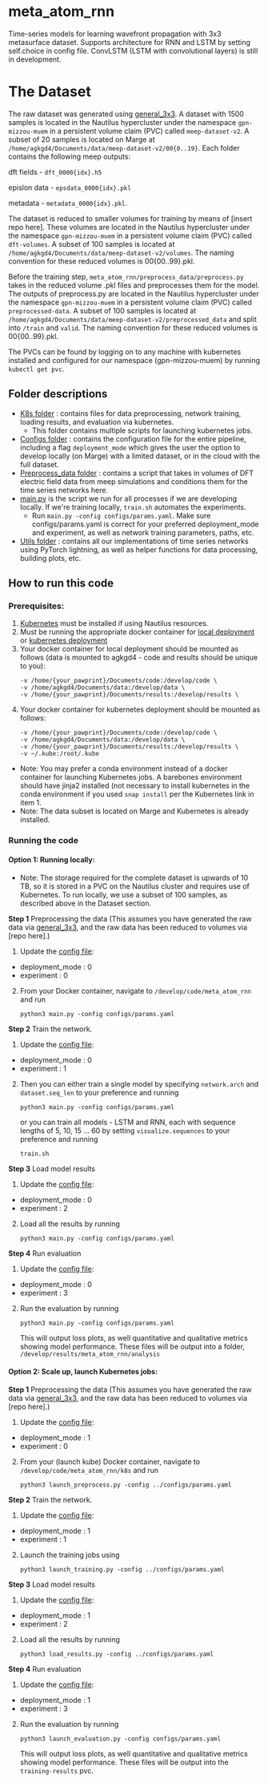 # meta_atom_rnn

Time-series models for learning wavefront propagation with 3x3 metasurface dataset. Supports architecture for RNN and LSTM by setting self.choice in config file. ConvLSTM (LSTM with convolutional layers) is still in development.

# The Dataset

The raw dataset was generated using [general_3x3](https://github.com/Kovaleski-Research-Lab/general_3x3/tree/andy_branch). A dataset with 1500 samples is located in the Nautilus hypercluster under the namespace `gpn-mizzou-muem` in a persistent volume claim (PVC) called `meep-dataset-v2`. A subset of 20 samples is located on Marge at `/home/agkgd4/Documents/data/meep-dataset-v2/00{0..19}`. Each folder contains the following meep outputs: 

  dft fields - `dft_0000{idx}.h5`
  
  epislon data - `epsdata_0000{idx}.pkl`
  
  metadata - `metadata_0000{idx}.pkl`.

The dataset is reduced to smaller volumes for training by means of [insert repo here]. These volumes are located in the Nautilus hypercluster under the namespace `gpn-mizzou-muem` in a persistent volume claim (PVC) called `dft-volumes`. A subset of 100 samples is located at `/home/agkgd4/Documents/data/meep-dataset-v2/volumes`. The naming convention for these reduced volumes is 00{00..99}.pkl.

Before the training step, `meta_atom_rnn/preprocess_data/preprocess.py` takes in the reduced volume .pkl files and preprocesses them for the model. The outputs of preprocess.py are located in the Nautilus hypercluster under the namespace `gpn-mizzou-muem` in a persistent volume claim (PVC) called `preprocessed-data`. A subset of 100 samples is located at `/home/agkgd4/Documents/data/meep-dataset-v2/preprocessed_data` and split into `/train` and `valid`. The naming convention for these reduced volumes is 00{00..99}.pkl.

The PVCs can be found by logging on to any machine with kubernetes installed and configured for our namespace (gpn-mizzou-muem) by running `kubectl get pvc`.

## Folder descriptions

- [K8s folder](https://github.com/Kovaleski-Research-Lab/meta_atom_rnn/tree/main/k8s) : contains files for data preprocessing, network training, loading results, and evaluation via kubernetes.
  - This folder contains multiple scripts for launching kubernetes jobs.
- [Configs folder](https://github.com/Kovaleski-Research-Lab/meta_atom_rnn/tree/main/configs) : contains the configuration file for the entire pipeline, including a flag `deployment_mode` which gives the user the option to develop locally (on Marge) with a limited dataset, or in the cloud with the full dataset.
- [Preprocess_data folder](https://github.com/Kovaleski-Research-Lab/meta_atom_rnn/tree/main/preprocess_data) : contains a script that takes in volumes of DFT electric field data from meep simulations and conditions them for the time series networks here.
- [main.py](https://github.com/Kovaleski-Research-Lab/meta_atom_rnn/blob/main/main.py) is the script we run for all processes if we are developing locally. If we're training locally, `train.sh` automates the experiments.
  - Run `main.py -config configs/params.yaml`. Make sure configs/params.yaml is correct for your preferred deployment_mode and experiment, as well as network training parameters, paths, etc.
- [Utils folder](https://github.com/Kovaleski-Research-Lab/meta_atom_rnn/tree/main/utils) : contains all our implementations of time series networks using PyTorch lightning, as well as helper functions for data processing, building plots, etc.

## How to run this code

### Prerequisites:
1. [Kubernetes](https://github.com/Kovaleski-Research-Lab/Global-Lab-Repo/blob/main/sops/software_development/kubernetes.md) must be installed if using Nautilus resources.
2. Must be running the appropriate docker container for [local deployment](https://hub.docker.com/layers/kovaleskilab/meep/v3_lightning/images/sha256-e550d12e2c85e095e8fd734eedba7104e9561e86e73aac545614323fda93efb2?context=repo) or [kubernetes deployment](https://hub.docker.com/layers/kovaleskilab/meep_ml/launcher/images/sha256-464ec5f4310603229e96b5beae9355055e2fb2de2027539c3d6bef94b7b5a4f1?context=repo)
3. Your docker container for local deployment should be mounted as follows (data is mounted to agkgd4 - code and results should be unique to you):
   ```
   -v /home/{your_pawprint}/Documents/code:/develop/code \
   -v /home/agkgd4/Documents/data:/develop/data \
   -v /home/{your_pawprint}/Documents/results:/develop/results \
   ```
4. Your docker container for kubernetes deployment should be mounted as follows:
   ```
   -v /home/{your_pawprint}/Documents/code:/develop/code \
   -v /home/agkgd4/Documents/data:/develop/data \
   -v /home/{your_pawprint}/Documents/results:/develop/results \
   -v ~/.kube:/root/.kube 
   ```
   
  - Note: You may prefer a conda environment instead of a docker container for launching Kubernetes jobs. A barebones environment should have jinja2 installed (not necessary to install kubernetes in the conda environment if you used `snap install` per the Kubernetes link in item 1.
  - Note: The data subset is located on Marge and Kubernetes is already installed.

### Running the code

#### Option 1: Running locally:
- Note: The storage required for the complete dataset is upwards of 10 TB, so it is stored in a PVC on the Nautilus cluster and requires use of Kubernetes. To run locally, we use a subset of 100 samples, as described above in the Dataset section.

**Step 1** Preprocessing the data (This assumes you have generated the raw data via [general_3x3](https://github.com/Kovaleski-Research-Lab/general_3x3/tree/andy_branch), and the raw data has been reduced to volumes via [repo here].)
  
  1. Update the [config file](https://github.com/Kovaleski-Research-Lab/meta_atom_rnn/blob/main/configs/params.yaml):
     
  - deployment_mode : 0
  - experiment : 0
 
  2. From your Docker container, navigate to `/develop/code/meta_atom_rnn` and run
     ```
     python3 main.py -config configs/params.yaml
     ```
**Step 2** Train the network.

  1. Update the [config file](https://github.com/Kovaleski-Research-Lab/meta_atom_rnn/blob/main/configs/params.yaml):
     
  - deployment_mode : 0
  - experiment : 1

  2. Then you can either train a single model by specifying `network.arch` and `dataset.seq_len` to your preference and running
     ```
     python3 main.py -config configs/params.yaml
     ```
     or you can train all models - LSTM and RNN, each with sequence lengths of 5, 10, 15 ... 60 by setting `visualize.sequences` to your preference and running
     ```
     train.sh
     ```
**Step 3** Load model results

  1. Update the [config file](https://github.com/Kovaleski-Research-Lab/meta_atom_rnn/blob/main/configs/params.yaml):
     
  - deployment_mode : 0
  - experiment : 2

  2. Load all the results by running
     ```
     python3 main.py -config configs/params.yaml
     ```

**Step 4** Run evaluation

  1. Update the [config file](https://github.com/Kovaleski-Research-Lab/meta_atom_rnn/blob/main/configs/params.yaml):
     
  - deployment_mode : 0
  - experiment : 3

  2. Run the evaluation by running
     ```
     python3 main.py -config configs/params.yaml
     ```
     This will output loss plots, as well quantitative and qualitative metrics showing model performance. These files will be output into a folder, `/develop/results/meta_atom_rnn/analysis`

#### Option 2: Scale up, launch Kubernetes jobs:

**Step 1** Preprocessing the data (This assumes you have generated the raw data via [general_3x3](https://github.com/Kovaleski-Research-Lab/general_3x3/tree/andy_branch), and the raw data has been reduced to volumes via [repo here].)
  
  1. Update the [config file](https://github.com/Kovaleski-Research-Lab/meta_atom_rnn/blob/main/configs/params.yaml):
     
  - deployment_mode : 1
  - experiment : 0
 
  2. From your (launch kube) Docker container, navigate to `/develop/code/meta_atom_rnn/k8s` and run
     ```
     python3 launch_preprocess.py -config ../configs/params.yaml
     ```
**Step 2** Train the network.

  1. Update the [config file](https://github.com/Kovaleski-Research-Lab/meta_atom_rnn/blob/main/configs/params.yaml):
     
  - deployment_mode : 1
  - experiment : 1

  2. Launch the training jobs using
     ```
     python3 launch_training.py -config ../configs/params.yaml
     ```
**Step 3** Load model results

  1. Update the [config file](https://github.com/Kovaleski-Research-Lab/meta_atom_rnn/blob/main/configs/params.yaml):
     
  - deployment_mode : 1
  - experiment : 2

  2. Load all the results by running
     ```
     python3 load_results.py -config ../configs/params.yaml
     ```

**Step 4** Run evaluation

  1. Update the [config file](https://github.com/Kovaleski-Research-Lab/meta_atom_rnn/blob/main/configs/params.yaml):
     
  - deployment_mode : 1
  - experiment : 3

  2. Run the evaluation by running
     ```
     python3 launch_evaluation.py -config configs/params.yaml
     ```
     This will output loss plots, as well quantitative and qualitative metrics showing model performance. These files will be output into the `training-results` pvc.
